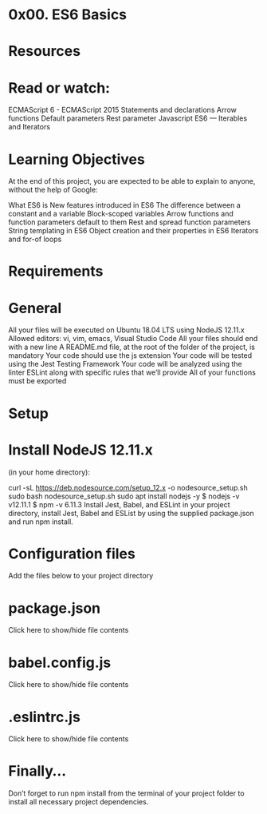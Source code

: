 # 0x00. ES6 Basics

# Resources
# Read or watch:

ECMAScript 6 - ECMAScript 2015
Statements and declarations
Arrow functions
Default parameters
Rest parameter
Javascript ES6 — Iterables and Iterators

# Learning Objectives
At the end of this project, you are expected to be able to explain to anyone, without the help of Google:

What ES6 is
New features introduced in ES6
The difference between a constant and a variable
Block-scoped variables
Arrow functions and function parameters default to them
Rest and spread function parameters
String templating in ES6
Object creation and their properties in ES6
Iterators and for-of loops

# Requirements
# General
All your files will be executed on Ubuntu 18.04 LTS using NodeJS 12.11.x
Allowed editors: vi, vim, emacs, Visual Studio Code
All your files should end with a new line
A README.md file, at the root of the folder of the project, is mandatory
Your code should use the js extension
Your code will be tested using the Jest Testing Framework
Your code will be analyzed using the linter ESLint along with specific rules that we’ll provide
All of your functions must be exported

# Setup
# Install NodeJS 12.11.x
(in your home directory):

curl -sL https://deb.nodesource.com/setup_12.x -o nodesource_setup.sh
sudo bash nodesource_setup.sh
sudo apt install nodejs -y
$ nodejs -v
v12.11.1
$ npm -v
6.11.3
Install Jest, Babel, and ESLint
in your project directory, install Jest, Babel and ESList by using the supplied package.json and run npm install.

# Configuration files
Add the files below to your project directory

# package.json
Click here to show/hide file contents
# babel.config.js
Click here to show/hide file contents
# .eslintrc.js
Click here to show/hide file contents
# Finally…
Don’t forget to run npm install from the terminal of your project folder to install all necessary project dependencies.
